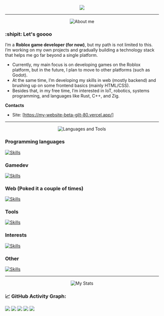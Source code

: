 <div id="header" align="center">
<img src ="https://www.demirramon.com/gen/undertale_text_box.png?text=Hi%20there%0AWelcome%20to%20my%20page&box=deltarune&character=custom&expression=https%3A%2F%2Fdemirramon-media.s3.us-east-2.amazonaws.com%2Fundertale%2Fchar%2Ftemp%2Fexpressions%2F1758650708_4105.png&size=2&t=1758650774"> 
</div>



---

<div align="center">  
<img src="https://www.demirramon.com/gen/undertale_text_box.png?text=About%20me&box=deltarune&character=custom&expression=https%3A%2F%2Fdemirramon-media.s3.us-east-2.amazonaws.com%2Fundertale%2Fchar%2Ftemp%2Fexpressions%2F1758650708_4105.png&size=2&t=1758651146" alt="About me">
</div>

### :shipit: Let's goooo

I’m a **Roblox game developer (for now)**, but my path is not limited to this.  
I’m working on my own projects and gradually building a technology stack that helps me go far beyond a single platform.  

- Currently, my main focus is on developing games on the Roblox platform, but in the future, I plan to move to other platforms (such as Godot).  
- At the same time, I’m developing my skills in web (mostly backend) and brushing up on some frontend basics (mainly HTML/CSS).  
- Besides that, in my free time, I’m interested in IoT, robotics, systems programming, and languages like Rust, C++, and Zig.  

**Contacts**
- Site: [https://my-website-beta-gilt-80.vercel.app/]
 


---

<div align="center">
<img src="https://www.demirramon.com/gen/undertale_text_box.png?text=Languages%20and%20Tools&box=deltarune&character=custom&expression=https%3A%2F%2Fdemirramon-media.s3.us-east-2.amazonaws.com%2Fundertale%2Fchar%2Ftemp%2Fexpressions%2F1758650708_4105.png&size=2&t=1758651120" alt="Languages ​​and Tools">
</div> 

### Programming languages 
[![Skills](https://skills.syvixor.com/api/icons?i=cpp,rust,lua,golang,crystal)](https://github.com/syvixor/skills-icons)

### Gamedev
[![Skills](https://skills.syvixor.com/api/icons?perline=15&i=aseprite,blender,godot)](https://github.com/syvixor/skills-icons)

### Web (Poked it a couple of times)
[![Skills](https://skills.syvixor.com/api/icons?i=crystal,nginx,postgresql,redis,html,css3)](https://github.com/syvixor/skills-icons)

### Tools
[![Skills](https://skills.syvixor.com/api/icons?i=clion,goland,zed,neovim,sublime,git,gitbash,github,githubactions,codeberg,balenaetcher,penpot,ghostty,librepcb)](https://github.com/syvixor/skills-icons)

### Interests
[![Skills](https://skills.syvixor.com/api/icons?i=bash,powershell,linux,windows,arduino,raspberrypi)](https://github.com/syvixor/skills-icons)

### Other
[![Skills](https://skills.syvixor.com/api/icons?i=markdown,assembly,nixos,docker,obsidian,vercel,stackoverflow,reddit,telegram,obs,codeforces,leetcode,polars,curl,gitea)](https://github.com/syvixor/skills-icons)

---

<div align="center">
  
<img src="https://www.demirramon.com/gen/undertale_text_box.png?text=My%20stats&box=deltarune&character=custom&expression=https%3A%2F%2Fdemirramon-media.s3.us-east-2.amazonaws.com%2Fundertale%2Fchar%2Ftemp%2Fexpressions%2F1758650708_4105.png&size=2&t=1758651074" alt="My Stats">
  
</div>


### 📈 GitHub Activity Graph:
![](http://github-profile-summary-cards.vercel.app/api/cards/profile-details?username=FixitFun&theme=nord_dark)
![](http://github-profile-summary-cards.vercel.app/api/cards/stats?username=FixitFun&theme=nord_dark)
![](http://github-profile-summary-cards.vercel.app/api/cards/productive-time?username=FixitFun&theme=nord_dark)
![](http://github-profile-summary-cards.vercel.app/api/cards/repos-per-language?username=FixitFun&theme=nord_dark)
![](http://github-profile-summary-cards.vercel.app/api/cards/most-commit-language?username=FixitFun&theme=nord_dark)
